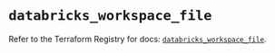 # `databricks_workspace_file`

Refer to the Terraform Registry for docs: [`databricks_workspace_file`](https://registry.terraform.io/providers/databricks/databricks/1.35.0/docs/resources/workspace_file).
